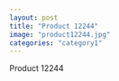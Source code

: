 ```yaml
---
layout: post
title: "Product 12244"
image: "product12244.jpg"
categories: "category1"
---
```

Product 12244
